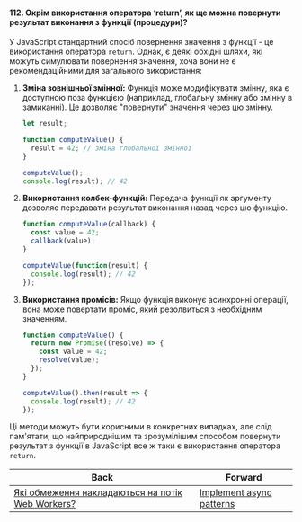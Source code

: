 #### 112. Окрім використання оператора ‘return’, як ще можна повернути результат виконання з функції (процедури)?

У JavaScript стандартний спосіб повернення значення з функції - це використання оператора `return`. Однак, є деякі обхідні шляхи, які можуть симулювати повернення значення, хоча вони не є рекомендаційними для загального використання:

1. **Зміна зовнішньої змінної:** Функція може модифікувати змінну, яка є доступною поза функцією (наприклад, глобальну змінну або змінну в замиканні). Це дозволяє "повернути" значення через цю змінну.

   ```javascript
   let result;

   function computeValue() {
     result = 42; // зміна глобальної змінної
   }

   computeValue();
   console.log(result); // 42
   ```

2. **Використання колбек-функцій:** Передача функції як аргументу дозволяє передавати результат виконання назад через цю функцію.

   ```javascript
   function computeValue(callback) {
     const value = 42;
     callback(value);
   }

   computeValue(function(result) {
     console.log(result); // 42
   });
   ```

3. **Використання промісів:** Якщо функція виконує асинхронні операції, вона може повертати проміс, який резолвиться з необхідним значенням.

   ```javascript
   function computeValue() {
     return new Promise((resolve) => {
       const value = 42;
       resolve(value);
     });
   }

   computeValue().then(result => {
     console.log(result); // 42
   });
   ```

Ці методи можуть бути корисними в конкретних випадках, але слід пам'ятати, що найприроднішим та зрозумілішим способом повернути результат з функції в JavaScript все ж таки є використання оператора `return`.

| Back | Forward |
|---|---|
| [Які обмеження накладаються на потік Web Workers?](/ua/middle/javascript/what-are-the-limitations-placed-on-a-web-worker-stream.md)  | [Implement async patterns](/ua/middle/javascript/implement-asynchronous-patterns.md) |